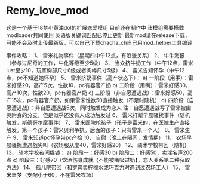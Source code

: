 # Remy_love_mod
这是一个基于18禁小黄油dol的扩展恋爱模组
目前还在制作中
该模组需要搭载modloader共同使用
英语版关键词匹配已停止更新
最新mod请在release下载，可能不会及时上传最新版，可以自己下载chacha_ch自己用mod_helper工具编译

事件攻略：
1、	雷米礼物事件（星期四中午12点，有浪漫关系）
2、	牛牛海报（参与过尼奇的工作，牛化等级至少5级）
3、	当众挤牛奶工作（中午12点，雷米lust至少10，玩家胸部尺寸6级或者肉棒尺寸5级）
4、	雷米告知怀孕（中午12点，pc不知道她怀孕）
5、	雷米挤奶事件（高产状态下）：
a)	一阶段（用手）：雷米好感20，高产5次，性欲10，pc有器官产奶
b)	二阶段（用嘴）：雷米好感30，高产10次，性欲20，pc有器官产奶
c)	三阶段（非自愿遭遇战）：雷米好感50，高产15次，pc有器官产奶，如果雷米性欲50直接触发（不足时随机）
d)	四阶段（自愿遭遇战）：非自愿遭遇战5次，同时触发成为恋人
注：自愿遭遇战写了雷米被幽灵附身的分支，但是似乎还没有人成功触发过
6、	雷米打断早晨骚扰事件（随机触发，斯德哥尔摩事件）
7、	雷米医院抢孩子（孩子是雷米的，在医院生产直接触发。第一个孩子：雷米贝利争执。后面的孩子：只有雷米一个人）
8、	雷米生产
9、	雷米知道pc怀孕带pc产检
10、	自慰（晚上在隔间，发情期）
11、	农场早晨骚扰遭遇战尖叫（农场服从度40，雷米好感20）
12、	骑术学校带回（随机）
13、	骑术学校夜间撬锁：
a)	阶段一：好感30
b)	阶段二：好感50，卖淫名声200点
c)	阶段三：好感70（饮酒伤身成就【不能被嘴吸过奶】，恋人关系第二种获取方法）
14、	孤儿院带回（和罗宾卖柠檬水或巧克力时遇到过农场工人）
15、	雷米噩梦（支配小于60，不在雷米农场）

